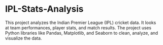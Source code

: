 # IPL-Stats-Analysis
This project analyzes the Indian Premier League (IPL) cricket data. It looks at team performances, player stats, and match results. The project uses Python libraries like Pandas, Matplotlib, and Seaborn to clean, analyze, and visualize the data.
